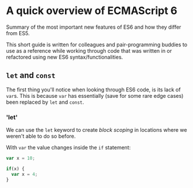 # A quick overview of ECMAScript 6
Summary of the most important new features of ES6 and how they differ from ES5.

This short guide is written for colleagues and pair-programming buddies to use as a reference while working through code that was written in or refactored using new ES6 syntax/functionalities.

## `let` and `const`
The first thing you'll notice when looking through ES6 code, is its lack of `var`s.
This is because `var` has essentially (save for some rare edge cases) been replaced by `let` and `const`.

### 'let'
We can use the `let` keyword to create _block scoping_ in locations where we weren't able to do so before.

With `var` the value changes inside the `if` statement:
```javascript
var x = 10;

if(x) {
  var x = 4;
}
```
